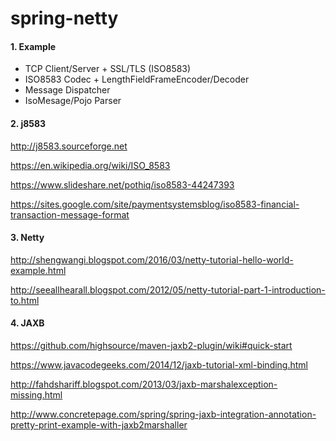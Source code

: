 # spring-netty

#### 1. Example
- TCP Client/Server + SSL/TLS (ISO8583)
- ISO8583 Codec + LengthFieldFrameEncoder/Decoder
- Message Dispatcher
- IsoMesage/Pojo Parser

#### 2. j8583

http://j8583.sourceforge.net

https://en.wikipedia.org/wiki/ISO_8583

https://www.slideshare.net/pothiq/iso8583-44247393

https://sites.google.com/site/paymentsystemsblog/iso8583-financial-transaction-message-format

#### 3. Netty

http://shengwangi.blogspot.com/2016/03/netty-tutorial-hello-world-example.html

http://seeallhearall.blogspot.com/2012/05/netty-tutorial-part-1-introduction-to.html

#### 4. JAXB

https://github.com/highsource/maven-jaxb2-plugin/wiki#quick-start

https://www.javacodegeeks.com/2014/12/jaxb-tutorial-xml-binding.html

http://fahdshariff.blogspot.com/2013/03/jaxb-marshalexception-missing.html

http://www.concretepage.com/spring/spring-jaxb-integration-annotation-pretty-print-example-with-jaxb2marshaller

